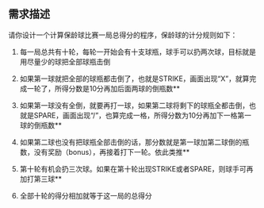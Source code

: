 ## 需求描述

请你设计一个计算保龄球比赛一局总得分的程序，保龄球的计分规则如下：

1. 每一局总共有十轮，每轮一开始会有十支球瓶，球手可以扔两次球，目标就是用尽量少的球把全部球瓶击倒

2. 如果第一球就把全部的球瓶都击倒了，也就是STRIKE，画面出现“X”，就算完成一轮了，所得分数是10分再加后面两球的倒瓶数**

3. 如果第一球没有全倒，就要再打一球，如果第二球将剩下的球瓶全都击倒，也就是SPARE，画面出现“/”，也算完成一格，所得分数为10分再加下一格第一球的倒瓶数**

4. 如果第二球也没有把球瓶全部击倒的话，那分数就是第一球加第二球倒的瓶数，没有奖励（bonus），再接着打下一轮。依此类推**

5. 第十轮有机会扔三次球。如果在第十轮出现STRIKE或者SPARE，则球手可再加打第三球**

6. 全部十轮的得分相加就等于这一局的总得分